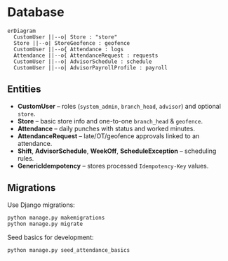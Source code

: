 # Database

```mermaid
erDiagram
  CustomUser ||--o| Store : "store"
  Store ||--o| StoreGeofence : geofence
  CustomUser ||--o{ Attendance : logs
  Attendance ||--o{ AttendanceRequest : requests
  CustomUser ||--o| AdvisorSchedule : schedule
  CustomUser ||--o| AdvisorPayrollProfile : payroll
```

## Entities
- **CustomUser** – roles (`system_admin`, `branch_head`, `advisor`) and optional `store`.
- **Store** – basic store info and one-to-one `branch_head` & `geofence`.
- **Attendance** – daily punches with status and worked minutes.
- **AttendanceRequest** – late/OT/geofence approvals linked to an attendance.
- **Shift**, **AdvisorSchedule**, **WeekOff**, **ScheduleException** – scheduling rules.
- **GenericIdempotency** – stores processed `Idempotency-Key` values.

## Migrations
Use Django migrations:
```bash
python manage.py makemigrations
python manage.py migrate
```

Seed basics for development:
```bash
python manage.py seed_attendance_basics
```
